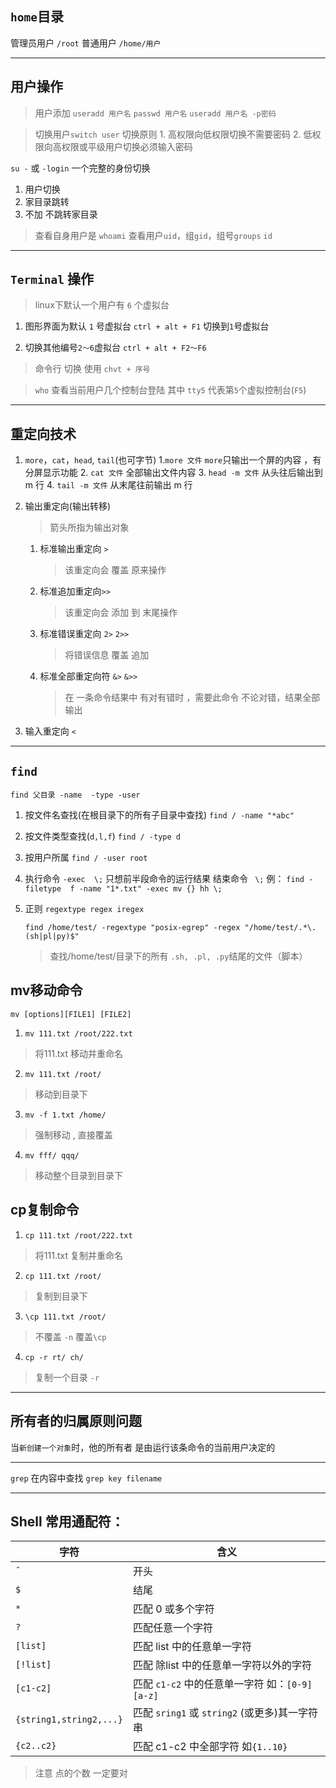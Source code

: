 ## `home`目录

管理员用户 `/root`
普通用户 `/home/用户`

----------------------------------------------
## 用户操作

>   用户添加
`useradd 用户名`
`passwd 用户名`
`useradd 用户名 -p密码`

>   切换用户`switch user`
    切换原则
    1. 高权限向低权限切换不需要密码
    2. 低权限向高权限或平级用户切换必须输入密码

`su -` 或 `-login` 一个完整的身份切换
1. 用户切换
2. 家目录跳转
3. 不加 不跳转家目录

> 查看自身用户是
`whoami`
> 查看用户`uid`，组`gid`，组号`groups`
`id`


----------------------------------------------

## `Terminal` 操作

> linux下默认一个用户有 `6` 个虚拟台
1. 图形界面为默认 `1` 号虚拟台
    `ctrl + alt + F1` 切换到`1`号虚拟台
    

2. 切换其他编号`2～6`虚拟台
   `ctrl + alt + F2～F6`

> 命令行 切换 使用 `chvt + 序号`

> `who`  查看当前用户几个控制台登陆
其中 `tty5` 代表第`5`个虚拟控制台(`F5`)

------------------------------------------
## 重定向技术

1. `more`，`cat`，`head`, `tail`(也可字节)
    1.`more 文件` `more`只输出一个屏的内容 ，有分屏显示功能 
    2. `cat 文件` 全部输出文件内容
    3. `head -m 文件` 从头往后输出到 m 行
    4. `tail -m 文件` 从末尾往前输出 m 行

2. 输出重定向(输出转移)
    > 箭头所指为输出对象
    1. 标准输出重定向 `>` 
       > 该重定向会 覆盖 原来操作
    2. 标准追加重定向`>>` 
       > 该重定向会 添加 到 末尾操作
    3. 标准错误重定向 `2>` `2>>`
       >  将错误信息 覆盖 追加 
    4. 标准全部重定向符 `&>` `&>>`
       > 在 一条命令结果中 有对有错时 ，需要此命令
       不论对错，结果全部输出
3. 输入重定向 `<`


-----------------------------
## `find`
`find 父目录 -name  -type -user`
1. 按文件名查找(在根目录下的所有子目录中查找)
    `find / -name "*abc" `
    > 
2. 按文件类型查找(`d,l,f`)
    `find / -type d`
3. 按用户所属
    `find / -user root` 
4. 执行命令
    `-exec  \;` 只想前半段命令的运行结果
    结束命令 ` \;`
    例： `find -filetype  f -name "1*.txt" -exec mv {} hh \;` 
5. 正则
    `regextype regex iregex`
    
    `find /home/test/ -regextype "posix-egrep" -regex "/home/test/.*\.(sh|pl|py)$"`
    > 查找/home/test/目录下的所有 `.sh, .pl, .py`结尾的文件（脚本）


## mv移动命令
`mv [options][FILE1] [FILE2]`

1. `mv 111.txt /root/222.txt` 
> 将111.txt 移动并重命名 
2. `mv 111.txt /root/`
> 移动到目录下
3. `mv -f 1.txt /home/`
> 强制移动 , 直接覆盖
4. `mv fff/ qqq/`
> 移动整个目录到目录下

## cp复制命令

1. `cp 111.txt /root/222.txt` 
> 将111.txt 复制并重命名 
2. `cp 111.txt /root/`
> 复制到目录下
3. `\cp 111.txt /root/`
> 不覆盖 `-n` 覆盖`\cp`
4. `cp -r rt/ ch/ `
> 复制一个目录 `-r`

----------------------------------

## 所有者的归属原则问题

当`新创建一个对象`时，他的所有者 是由运行该条命令的当前用户决定的

---------------------------------

`grep` 在内容中查找
`grep key filename`

-------------------

## Shell 常用通配符：

| 字符                    | 含义                                               |
| ----------------------- | -------------------------------------------------- |
| `ˆ`                     | 开头                                               |
| `$`                     | 结尾                                               |
| `*`                     | 匹配 0 或多个字符                                  |
| `?`                     | 匹配任意一个字符                                   |
| `[list]`                | 匹配 list 中的任意单一字符                         |
| `[!list]`               | 匹配 除list 中的任意单一字符以外的字符             |
| `[c1-c2]`               | 匹配 `c1-c2` 中的任意单一字符 如：`[0-9]`  `[a-z]` |
| `{string1,string2,...}` | 匹配 `sring1` 或 `string2` (或更多)其一字符串      |
| `{c2..c2}`              | 匹配 c1-c2 中全部字符 如`{1..10}`                  |
> 注意 点的个数 一定要对